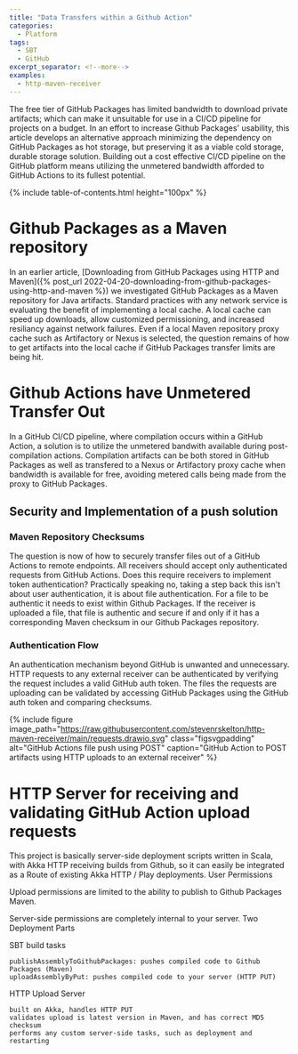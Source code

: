 ```yaml
---
title: "Data Transfers within a Github Action"
categories:
  - Platform
tags:
  - SBT
  - GitHub
excerpt_separator: <!--more-->
examples:
  - http-maven-receiver
---
```


The free tier of GitHub Packages has limited bandwidth to download private artifacts; which can make it unsuitable for
use in a CI/CD pipeline for projects on a budget. In an effort to increase Github Packages' usability, this article
develops an alternative approach minimizing the dependency on GitHub Packages as hot storage, but preserving it as a
viable cold storage, durable storage solution.<!--more--> Building out a cost effective CI/CD pipeline on the GitHub
platform means utilizing the unmetered bandwidth afforded to GitHub Actions to its fullest potential.

{% include table-of-contents.html height="100px" %}

# Github Packages as a Maven repository

In an earlier article, [Downloading from GitHub Packages using HTTP and Maven]({% post_url
2022-04-20-downloading-from-github-packages-using-http-and-maven %}) we investigated GitHub Packages as a Maven
repository for
Java artifacts. Standard practices with any network service is evaluating the benefit of implementing a local cache. A
local cache can speed up downloads, allow customized permissioning, and increased resiliancy against network failures.
Even if a local Maven repository proxy cache such as Artifactory or Nexus is selected, the question remains of how to
get artifacts into the local cache if GitHub Packages transfer limits are being hit.

# Github Actions have Unmetered Transfer Out

In a GitHub CI/CD pipeline, where compilation occurs within a GitHub Action, a solution is to utilize the unmetered
bandwith available during post-compilation actions. Compilation artifacts can be both stored in GitHub Packages as well
as transfered to a Nexus or Artifactory proxy cache when bandwidth is available for free, avoiding metered calls being
made from the proxy to GitHub Packages.

## Security and Implementation of a push solution

### Maven Repository Checksums

The question is now of how to securely transfer files out of a GitHub Actions to remote endpoints. All receivers should
accept only authenticated requests from GitHub Actions. Does this require receivers to implement token authentication?
Practically speaking no, taking a step back this isn't about user authentication, it is about file authentication. For a
file to be authentic it needs to exist within Github Packages. If the receiver is uploaded a file, that file is
authentic and secure if and only if it has a corresponding Maven checksum in our Github Packages repository.

### Authentication Flow

An authentication mechanism beyond GitHub is unwanted and unnecessary. HTTP requests to any external receiver can be
authenticated by verifying the request includes a valid GitHub auth token. The files the requests are uploading can be
validated by accessing GitHub Packages using the GitHub auth token and comparing checksums.

{%
include figure
image_path="https://raw.githubusercontent.com/stevenrskelton/http-maven-receiver/main/requests.drawio.svg"
class="figsvgpadding"
alt="GitHub Actions file push using POST"
caption="GitHub Action to POST artifacts using HTTP uploads to an external receiver"
%}

# HTTP Server for receiving and validating GitHub Action upload requests

This project is basically server-side deployment scripts written in Scala, with Akka HTTP receiving builds from Github,
so it can easily be integrated as a Route of existing Akka HTTP / Play deployments.
User Permissions

Upload permissions are limited to the ability to publish to Github Packages Maven.

Server-side permissions are completely internal to your server.
Two Deployment Parts

SBT build tasks

    publishAssemblyToGithubPackages: pushes compiled code to Github Packages (Maven)
    uploadAssemblyByPut: pushes compiled code to your server (HTTP PUT)

HTTP Upload Server

    built on Akka, handles HTTP PUT
    validates upload is latest version in Maven, and has correct MD5 checksum
    performs any custom server-side tasks, such as deployment and restarting

